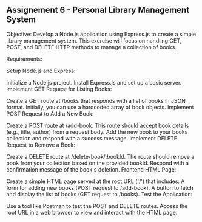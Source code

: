 ## Assignement 6 - Personal Library Management System

Objective: Develop a Node.js application using Express.js to create a simple library management system. This exercise will focus on handling GET, POST, and DELETE HTTP methods to manage a collection of books.

Requirements:

Setup Node.js and Express:

Initialize a Node.js project.
Install Express.js and set up a basic server.
Implement GET Request for Listing Books:

Create a GET route at /books that responds with a list of books in JSON format.
Initially, you can use a hardcoded array of book objects.
Implement POST Request to Add a New Book:

Create a POST route at /add-book.
This route should accept book details (e.g., title, author) from a request body.
Add the new book to your books collection and respond with a success message.
Implement DELETE Request to Remove a Book:

Create a DELETE route at /delete-book/:bookId.
The route should remove a book from your collection based on the provided bookId.
Respond with a confirmation message of the book's deletion.
Frontend HTML Page:

Create a simple HTML page served at the root URL ('/') that includes:
A form for adding new books (POST request to /add-book).
A button to fetch and display the list of books (GET request to /books).
Test the Application:

Use a tool like Postman to test the POST and DELETE routes.
Access the root URL in a web browser to view and interact with the HTML page. 